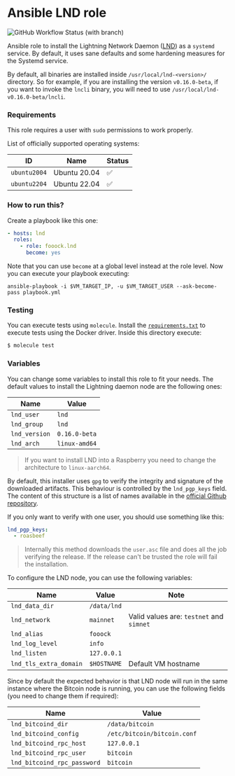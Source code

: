 # Ansible LND role

![GitHub Workflow Status (with branch)](https://img.shields.io/github/actions/workflow/status/fooock/lnd-ansible/ansible.yml?branch=main&label=Ansible%20Tests&logo=github&style=for-the-badge)

Ansible role to install the Lightning Network Daemon ([LND](https://github.com/lightningnetwork/lnd)) as a `systemd`
service. By default, it uses sane defaults and some hardening measures for the Systemd service.

By default, all binaries are installed inside `/usr/local/lnd-<version>/` directory. So for example, if you are
installing the version `v0.16.0-beta`, if you want to invoke the `lncli` binary, you will need to use `/usr/local/lnd-v0.16.0-beta/lncli`.

### Requirements

This role requires a user with `sudo` permissions to work properly.

List of officially supported operating systems:

| ID           | Name         | Status             |
|--------------|--------------|--------------------|
| `ubuntu2004` | Ubuntu 20.04 | :white_check_mark: |
| `ubuntu2204` | Ubuntu 22.04 | :white_check_mark: |

### How to run this?

Create a playbook like this one:

```yaml
- hosts: lnd
  roles:
    - role: fooock.lnd
      become: yes
```

Note that you can use `become` at a global level instead at the role level. Now you can execute
your playbook executing:

```shell
ansible-playbook -i $VM_TARGET_IP, -u $VM_TARGET_USER --ask-become-pass playbook.yml
```

### Testing

You can execute tests using `molecule`. Install the [`requirements.txt`](molecule/default/requirements.txt) to execute
tests using the Docker driver. Inside this directory execute:

```bash
$ molecule test
```

### Variables

You can change some variables to install this role to fit your needs. The default values to install the
Lightning daemon node are the following ones:

| Name              	 | Value              	        |
|---------------------|-----------------------------|
| `lnd_user`    	     | `lnd`          	            |
| `lnd_group`   	     | `lnd`          	            |
| `lnd_version` 	     | `0.16.0-beta`             	 |
| `lnd_arch`    	     | `linux-amd64` 	             |

> If you want to install LND into a Raspberry you need to change the architecture to `linux-aarch64`.

By default, this installer uses `gpg` to verify the integrity and signature of the downloaded artifacts. This
behaviour is controlled by the `lnd_pgp_keys` field. The content of this structure is a list of names
available in the [official Github repository](https://github.com/lightningnetwork/lnd/tree/master/scripts/keys).

If you only want to verify with one user, you should use something like this:

```yaml
lnd_pgp_keys:
  - roasbeef
```

> Internally this method downloads the `user.asc` file and does all the job verifying the release.
> If the release can't be trusted the role will fail the installation.

To configure the LND node, you can use the following variables:

| Name                   	     | Value           	    | Note                                             	                               |
|------------------------------|----------------------|----------------------------------------------------------------------------------|
| `lnd_data_dir`     	         | `/data/lnd` 	        | 	                                                                                |
| `lnd_network`      	         | `mainnet`          	 | Valid values are: `testnet` and `simnet` 	                                       |
| `lnd_alias`     	            | `fooock`       	     | 	                                                                                |
| `lnd_log_level` 	            | `info`       	       | 	                                                                                |
| `lnd_listen`     	           | `127.0.0.1`     	    | 	                                                                                |
| `lnd_tls_extra_domain`     	 | `$HOSTNAME`     	    | Default VM hostname	                                                             |

Since by default the expected behavior is that LND node will run in the same instance where the Bitcoin
node is running, you can use the following fields (you need to change them if required):

| Name                   	           | Value           	                      |
|------------------------------------|----------------------------------------|
| `lnd_bitcoind_dir`     	           | `/data/bitcoin` 	                      |
| `lnd_bitcoind_config`      	       | `/etc/bitcoin/bitcoin.conf`          	 |
| `lnd_bitcoind_rpc_host`     	      | `127.0.0.1` 	                          |
| `lnd_bitcoind_rpc_user`      	     | `bitcoin`          	                   |
| `lnd_bitcoind_rpc_password`      	 | `bitcoin`          	                   |
